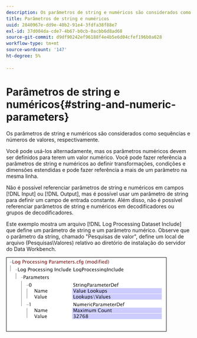 ```yaml
---
description: Os parâmetros de string e numéricos são considerados como sequências e números de valores, respectivamente.
title: Parâmetros de string e numéricos
uuid: 2840967e-dd9e-40b2-91e4-3fdfa38f88e7
exl-id: 37d004da-cde7-4b67-b0cb-0acbb6d8ad68
source-git-commit: d9df90242ef96188f4e4b5e6d04cfef196b0a628
workflow-type: tm+mt
source-wordcount: '147'
ht-degree: 5%

---
```


# Parâmetros de string e numéricos{#string-and-numeric-parameters}

Os parâmetros de string e numéricos são considerados como sequências e números de valores, respectivamente.

Você pode usá-los alternadamente, mas os parâmetros numéricos devem ser definidos para terem um valor numérico. Você pode fazer referência a parâmetros de string e numéricos ao definir transformações, condições e dimensões estendidas e pode fazer referência a mais de um parâmetro na mesma linha.

Não é possível referenciar parâmetros de string e numéricos em campos [!DNL Input] ou [!DNL Output], mas é possível usar um parâmetro de string para definir um campo de entrada constante. Além disso, não é possível referenciar parâmetros de string e numéricos em decodificadores ou grupos de decodificadores.

Este exemplo mostra um arquivo [!DNL Log Processing Dataset Include] que define um parâmetro de string e um parâmetro numérico. Observe que o parâmetro da string, chamado &quot;Pesquisas de valor&quot;, define um local de arquivo (Pesquisas\Valores) relativo ao diretório de instalação do servidor do Data Workbench.

![](assets/cfg_Parameters_StringNumeric.png)
